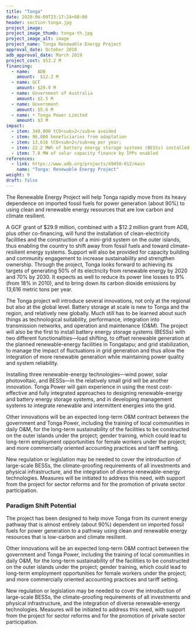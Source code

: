 ```yaml
---
title: "Tonga"
date: 2020-06-09T23:17:24+08:00
header: section-tonga.jpg
project_image:
project_image_thumb: tonga-th.jpg
project_image_alt: image
project_name: Tonga Renewable Energy Project
approval_date: October 2018
adb_approval_date: March 2019
project_cost: $53.2 M
financing:
  - name:	ADB 
    amount:  $12.2 M
  - name: GCF
    amount: $29.9 M
  - name: Government of Australia
    amount: $2.5 M
  - name: Government
    amount: $5.6 M
  - name: •	Tonga Power Limited
    amount: $3 M
impact:
  - item: 340,000 tCO<sub>2</sub>e avoided
  - item: 96,000 beneficiaries from adaptation
  - item: 13,616 tCO<sub>2</sub>eq per year;
  - item: 22.2 MWh of battery energy storage systems (BESSs) installed
  - item: 7.8 MW of solar capacity finance by IPPs enabled
references:
  - link: https://www.adb.org/projects/49450-012/main
    name: "Tonga: Renewable Energy Project"
weight: 9
draft: false
---
```


The Renewable Energy Project will help Tonga rapidly move from its heavy dependence on imported fossil fuels for power generation (about 90%) to using clean and renewable energy resources that are low carbon and climate resilient.

A GCF grant of $29.9 million, combined with a $12.2 million grant from ADB, plus other co-financing, will fund the installation of clean-electricity facilities and the construction of a mini-grid system on the outer islands, thus enabling the country to shift away from fossil fuels and toward climate-resilient energy systems. Support will also be provided for capacity building and community engagement to increase sustainability and strengthen ownership. Through the project, Tonga looks forward to achieving its targets of generating 50% of its electricity from renewable energy by 2020 and 70% by 2030. It expects as well to reduce its power line losses to 9% (from 18% in 2010), and to bring down its carbon dioxide emissions by 13,616 metric tons per year. 

The Tonga project will introduce several innovations, not only at the regional but also at the global level. Battery storage at scale is new to Tonga and the region, and relatively new globally. Much still has to be learned about such things as technological suitability, performance, integration into transmission networks, and operation and maintenance (O&M). The project will also be the first to install battery energy storage systems (BESSs) with two different functionalities—load shifting, to offset renewable generation at the planned renewable-energy facilities in Tongatapu; and grid stabilization, to manage the impact of fluctuations in grid generation and thus allow the integration of more renewable generation while maintaining power quality and system reliability. 

Installing three renewable-energy technologies—wind power, solar photovoltaic, and BESSs—in the relatively small grid will be another innovation. Tonga Power will gain experience in using the most cost-effective and fully integrated approaches to designing renewable-energy and battery energy storage systems, and in developing management systems to integrate renewable and intermittent energies into the grid. 

Other innovations will be an expected long-term O&M contract between the government and Tonga Power, including the training of local communities in daily O&M, for the long-term sustainability of the facilities to be constructed on the outer islands under the project; gender training, which could lead to long-term employment opportunities for female workers under the project; and more commercially oriented accounting practices and tariff setting. 

New regulation or legislation may be needed to cover the introduction of large-scale BESSs, the climate-proofing requirements of all investments and physical infrastructure, and the integration of diverse renewable-energy technologies. Measures will be initiated to address this need, with support from the project for sector reforms and for the promotion of private sector participation.

### Paradigm Shift Potential

The project has been designed to help move Tonga from its current energy pathway that is almost entirely (about 90%) dependent on imported fossil fuels for power generation to a pathway using clean and renewable energy resources that is low-carbon and climate resilient.

Other innovations will be an expected long-term O&M contract between the government and Tonga Power, including the training of local communities in daily O&M, for the long-term sustainability of the facilities to be constructed on the outer islands under the project; gender training, which could lead to long-term employment opportunities for female workers under the project; and more commercially oriented accounting practices and tariff setting. 

New regulation or legislation may be needed to cover the introduction of large-scale BESSs, the climate-proofing requirements of all investments and physical infrastructure, and the integration of diverse renewable-energy technologies. Measures will be initiated to address this need, with support from the project for sector reforms and for the promotion of private sector participation.